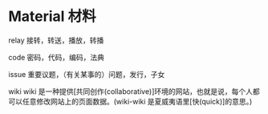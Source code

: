 # Material 材料

relay 接转，转送，播放，转播

code 密码，代码，编码，法典

issue 重要议题，（有关某事的）问题，发行，子女

wiki 
wiki 是一种提供[共同创作(collaborative)]环境的网站，也就是说，每个人都可以任意修改网站上的页面数据。(wiki-wiki 
是夏威夷语里[快(quick)]的意思。)
